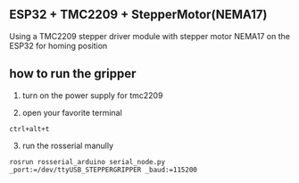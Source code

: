 ## ESP32 + TMC2209 + StepperMotor(NEMA17)
Using a TMC2209 stepper driver module with stepper motor NEMA17 on the ESP32 for homing position

## how to run the gripper

1. turn on the power supply for tmc2209

2. open your favorite terminal
```
ctrl+alt+t
```
3. run the rosserial manully
```
rosrun rosserial_arduino serial_node.py _port:=/dev/ttyUSB_STEPPERGRIPPER _baud:=115200
```